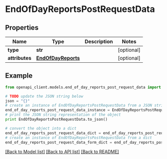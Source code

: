 # EndOfDayReportsPostRequestData


## Properties
Name | Type | Description | Notes
------------ | ------------- | ------------- | -------------
**type** | **str** |  | [optional] 
**attributes** | [**EndOfDayReports**](EndOfDayReports.md) |  | [optional] 

## Example

```python
from openapi_client.models.end_of_day_reports_post_request_data import EndOfDayReportsPostRequestData

# TODO update the JSON string below
json = "{}"
# create an instance of EndOfDayReportsPostRequestData from a JSON string
end_of_day_reports_post_request_data_instance = EndOfDayReportsPostRequestData.from_json(json)
# print the JSON string representation of the object
print EndOfDayReportsPostRequestData.to_json()

# convert the object into a dict
end_of_day_reports_post_request_data_dict = end_of_day_reports_post_request_data_instance.to_dict()
# create an instance of EndOfDayReportsPostRequestData from a dict
end_of_day_reports_post_request_data_form_dict = end_of_day_reports_post_request_data.from_dict(end_of_day_reports_post_request_data_dict)
```
[[Back to Model list]](../README.md#documentation-for-models) [[Back to API list]](../README.md#documentation-for-api-endpoints) [[Back to README]](../README.md)


